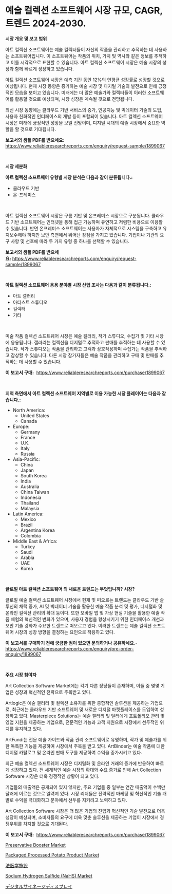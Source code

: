 <p><h1>예술 컬렉션 소프트웨어 시장 규모, CAGR, 트렌드 2024-2030.</h1></p><p><strong>시장 개요 및 보고 범위</strong></p>
<p><p>아트 컬렉션 소프트웨어는 예술 컬렉터들이 자신의 작품을 관리하고 추적하는 데 사용하는 소프트웨어입니다. 이 소프트웨어는 작품의 위치, 가치 및 역사와 같은 정보를 추적하고 이를 시각적으로 표현할 수 있습니다. 아트 컬렉션 소프트웨어 시장은 예술 시장의 성장과 함께 빠르게 성장하고 있습니다.</p><p>아트 컬렉션 소프트웨어 시장은 예측 기간 동안 12%의 연평균 성장률로 성장할 것으로 예상됩니다. 현재 시장 동향은 증가하는 예술 시장 및 디지털 기술의 발전으로 인해 긍정적인 모습을 보이고 있습니다. 미래에는 더 많은 예술가와 컬렉터들이 이러한 소프트웨어를 활용할 것으로 예상되며, 시장 성장은 계속될 것으로 전망됩니다.</p><p>최신 시장 동향에는 클라우드 기반 서비스의 증가, 인공지능 및 빅데이터 기술의 도입, 사용자 친화적인 인터페이스의 개발 등이 포함되어 있습니다. 아트 컬렉션 소프트웨어 시장은 미래에 긍정적인 성장을 보일 전망이며, 디지털 시대의 예술 시장에서 중요한 역할을 할 것으로 기대됩니다.</p></p>
<p><strong>보고서의 샘플 PDF를 받으세요:</strong> <a href="https://www.reliableresearchreports.com/enquiry/request-sample/1899067">https://www.reliableresearchreports.com/enquiry/request-sample/1899067</a></p>
<p>&nbsp;</p>
<p><strong>시장 세분화</strong></p>
<p><strong>아트 컬렉션 소프트웨어 유형별 시장 분석은 다음과 같이 분류됩니다.:</strong></p>
<p><ul><li>클라우드 기반</li><li>온-프레미스</li></ul></p>
<p>&nbsp;</p>
<p><p>아트 컬렉션 소프트웨어 시장은 구름 기반 및 온프레미스 시장으로 구분됩니다. 클라우드 기반 소프트웨어는 인터넷을 통해 접근 가능하며 유연하고 저렴한 비용으로 이용할 수 있습니다. 반면 온프레미스 소프트웨어는 사용자가 자체적으로 시스템을 구축하고 유지보수해야 하지만 보안 측면에서 뛰어난 장점을 가지고 있습니다. 기업이나 기관의 요구 사항 및 선호에 따라 두 가지 유형 중 하나를 선택할 수 있습니다.</p></p>
<p><strong>보고서의 샘플 PDF를 받으세요:</strong>&nbsp;<a href="https://www.reliableresearchreports.com/enquiry/request-sample/1899067">https://www.reliableresearchreports.com/enquiry/request-sample/1899067</a></p>
<p>&nbsp;</p>
<p><strong> 아트 컬렉션 소프트웨어 응용 분야별 시장 산업 조사는 다음과 같이 분류됩니다.:</strong></p>
<p><ul><li>아트 갤러리</li><li>아티스트 스튜디오</li><li>컬렉터</li><li>기타</li></ul></p>
<p>&nbsp;</p>
<p><p>미술 작품 컬렉션 소프트웨어 시장은 예술 갤러리, 작가 스튜디오, 수집가 및 기타 시장에 응용됩니다. 갤러리는 컬렉션을 디지털로 추적하고 판매를 추적하는 데 사용할 수 있습니다. 작가 스튜디오는 작품을 관리하고 고객과 상호작용하며 수집가는 작품을 추적하고 감상할 수 있습니다. 다른 시장 참가자들은 예술 작품을 관리하고 구매 및 판매를 추적하는 데 사용할 수 있습니다.</p></p>
<p><strong>이 보고서 구매:</strong>&nbsp; <a href="https://www.reliableresearchreports.com/purchase/1899067">https://www.reliableresearchreports.com/purchase/1899067</a></p>
<p>&nbsp;</p>
<p><strong>지역 측면에서 아트 컬렉션 소프트웨어 지역별로 이용 가능한 시장 플레이어는 다음과 같습니다.:</strong></p>
<p><ul>
    <li>
        North America:
        <ul>
            <li>United States</li>
            <li>Canada</li>
        </ul>
    </li>
    <li>
        Europe:
        <ul>
            <li>Germany</li>
            <li>France</li>
            <li>U.K.</li>
            <li>Italy</li>
            <li>Russia</li>
        </ul>
    </li>
    <li>
        Asia-Pacific:
        <ul>
            <li>China</li>
            <li>Japan</li>
            <li>South Korea</li>
            <li>India</li>
            <li>Australia</li>
            <li>China Taiwan</li>
            <li>Indonesia</li>
            <li>Thailand</li>
            <li>Malaysia</li>
        </ul>
    </li>
    <li>
        Latin America:
        <ul>
            <li>Mexico</li>
            <li>Brazil</li>
            <li>Argentina Korea</li>
            <li>Colombia</li>
        </ul>
    </li>
    <li>
        Middle East & Africa:
        <ul>
            <li>Turkey</li>
            <li>Saudi</li>
            <li>Arabia</li>
            <li>UAE</li>
            <li>Korea</li>
        </ul>
    </li>
    </ul></p>
<p>&nbsp;</p>
<p><strong>글로벌 아트 컬렉션 소프트웨어 의 새로운 트렌드는 무엇입니까? 시장?</strong></p>
<p><p>글로벌 예술 컬렉션 소프트웨어 시장에서 현재 및 떠오르는 트렌드는 클라우드 기반 솔루션의 채택 증가, AI 및 빅데이터 기술을 활용한 예술 작품 분석 및 평가, 디지털화 및 온라인 컬렉션 관리의 확대 등이다. 또한 모바일 앱 및 가상 현실 기술을 활용한 예술 작품 체험의 혁신적인 변화가 있으며, 사용자 경험을 향상시키기 위한 인터페이스 개선과 보안 기술 강화가 주요한 트렌드로 떠오르고 있다. 이러한 트렌드는 예술 컬렉션 소프트웨어 시장의 성장 방향을 결정하는 요인으로 작용하고 있다.</p></p>
<p><strong>이 보고서를 구매하기 전에 궁금한 점이 있으면 문의하거나 공유하세요.</strong>- <a href="https://www.reliableresearchreports.com/enquiry/pre-order-enquiry/1899067">https://www.reliableresearchreports.com/enquiry/pre-order-enquiry/1899067</a></p>
<p>&nbsp;</p>
<p><strong>주요 시장 참여자</strong></p>
<p><p>Art Collection Software Market에는 각기 다른 장당들이 존재하며, 이들 중 몇몇 기업은 성장과 혁신적인 전략으로 주목받고 있다.</p><p>Artlogic은 예술 갤러리 및 컬렉션 소유자를 위한 종합적인 솔루션을 제공하는 기업으로, 최근에는 클라우드 기반 소프트웨어 및 새로운 디지털 마켓플레이스를 도입하여 성장하고 있다. Masterpiece Solutions는 예술 갤러리 및 딜러에게 포트폴리오 관리 및 영업 지원을 제공하는 기업으로, 전문적인 기능과 고객 지원으로 시장에서 선두적인 위치를 유지하고 있다. </p><p>ArtFundi는 전문 예술 가이드와 작품 관리 소프트웨어로 유명하며, 작가 및 예술가를 위한 독특한 기능을 제공하여 시장에서 주목을 받고 있다. ArtBinder는 예술 작품에 대한 디지털 카탈로그 및 온라인 판매 도구를 제공하여 수익을 증가시키고 있다.</p><p>최근 예술 컬렉션 소프트웨어 시장은 디지털화 및 온라인 거래의 증가에 반응하여 빠르게 성장하고 있다. 전 세계적인 예술 시장의 확대와 수요 증가로 인해 Art Collection Software 시장은 더욱 경쟁적인 상황이 되고 있다. </p><p>기업들의 매출액은 공개되어 있지 않지만, 주요 기업들 중 일부는 연간 매출액이 수백만 달러에 이르는 것으로 알려져 있다. 시장 리더들은 전략적인 마케팅 및 혁신적인 기술 개발로 수익을 극대화하고 분야에서 선두를 지키려고 노력하고 있다. </p><p>Art Collection Software 시장은 더 많은 기업의 진입과 혁신적인 기술 발전으로 더욱 성장이 예상되며, 소비자들의 요구에 더욱 맞춘 솔루션을 제공하는 기업이 시장에서 경쟁우위를 차지할 것으로 기대된다.</p></p>
<p><strong>이 보고서 구매:</strong>&nbsp;&nbsp;<a href="https://www.reliableresearchreports.com/purchase/1899067">https://www.reliableresearchreports.com/purchase/1899067</a></p>
<p><p><a href="https://issuu.com/reportprime-2/docs/preservative-booster-market-size-2030.pptx">Preservative Booster Market</a></p><p><a href="https://view.publitas.com/reportprime-1/packaged-processed-potato-product-market-research-report-provides-critical-insights-that-can-help-shape-business-development-and-investment-strategies/">Packaged Processed Potato Product Market</a></p><p><a href="https://github.com/mreklxf44233/Market-Research-Report-List-1/blob/main/34444091852.md">法医学施設</a></p><p><a href="https://issuu.com/reportprime-2/docs/sodium-hydrogen-sulfide-nahs-market-size-2030.pptx">Sodium Hydrogen Sulfide (NaHS) Market</a></p><p><a href="https://github.com/cbigkbh02719/Market-Research-Report-List-1/blob/main/69205541853.md">デジタルサイネージディスプレイ</a></p></p>
